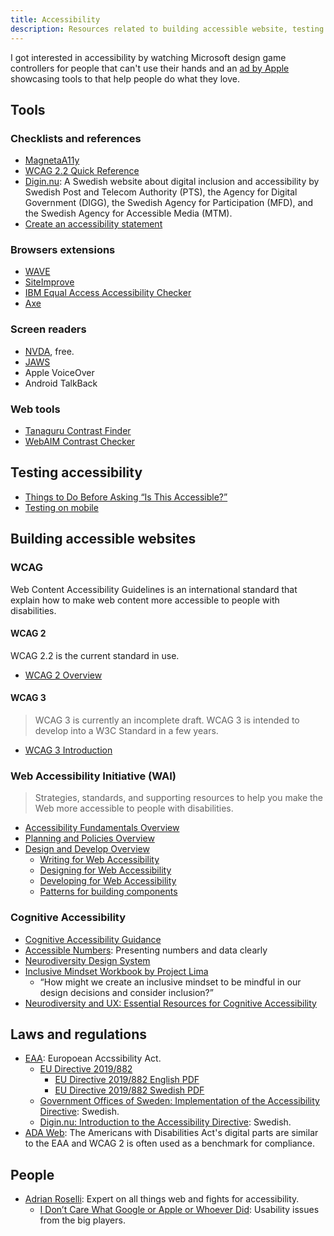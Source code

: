 ```yaml
---
title: Accessibility
description: Resources related to building accessible website, testing them and link to documentation.
---
```


I got interested in accessibility by watching Microsoft design game controllers for people that can't use their hands and an [ad by Apple](https://www.youtube.com/watch?v=XB4cjbYywqg) showcasing tools to that help people do what they love.

## Tools

### Checklists and references

- [MagnetaA11y](https://www.magentaa11y.com/web/)
- [WCAG 2.2 Quick Reference](https://www.w3.org/WAI/WCAG22/quickref/)
- [Digin.nu](https://digin.nu/): A Swedish website about digital inclusion and accessibility by Swedish Post and Telecom Authority (PTS), the Agency for Digital Government (DIGG), the Swedish Agency for Participation (MFD), and the Swedish Agency for Accessible Media (MTM).
- [Create an accessibility statement](https://www.digg.se/kunskap-och-stod/digital-tillganglighet/skapa-en-tillganglighetsredogorelse)

### Browsers extensions

- [WAVE](https://wave.webaim.org/)
- [SiteImprove](https://www.siteimprove.com/integrations/browser-extensions/)
- [IBM Equal Access Accessibility Checker](https://www.ibm.com/able/toolkit/tools#develop)
- [Axe](https://www.deque.com/axe/)

### Screen readers

- [NVDA](https://www.nvaccess.org/download/), free.
- [JAWS](https://www.freedomscientific.com/products/software/jaws/)
- Apple VoiceOver
- Android TalkBack

### Web tools

- [Tanaguru Contrast Finder](https://contrast-finder.tanaguru.com/)
- [WebAIM Contrast Checker](https://webaim.org/resources/contrastchecker/)

## Testing accessibility

- [Things to Do Before Asking “Is This Accessible?”](https://adrianroselli.com/2024/08/things-to-do-before-asking-is-this-accessible.html)
- [Testing on mobile](https://www.a11y-collective.com/blog/mobile-accessibility/)

## Building accessible websites

### WCAG

Web Content Accessibility Guidelines is an international standard that explain how to make web content more accessible to people with disabilities.

#### WCAG 2

WCAG 2.2 is the current standard in use.

- [WCAG 2 Overview](https://www.w3.org/WAI/standards-guidelines/wcag/)

#### WCAG 3

> WCAG 3 is currently an incomplete draft. WCAG 3 is intended to develop into a W3C Standard in a few years.

- [WCAG 3 Introduction](https://www.w3.org/WAI/standards-guidelines/wcag/wcag3-intro/)

### Web Accessibility Initiative (WAI)

> Strategies, standards, and supporting resources to help you make the Web more accessible to people with disabilities.

- [Accessibility Fundamentals Overview](https://www.w3.org/WAI/fundamentals/)
- [Planning and Policies Overview](https://www.w3.org/WAI/planning/)
- [Design and Develop Overview](https://www.w3.org/WAI/design-develop/)
  - [Writing for Web Accessibility](https://www.w3.org/WAI/tips/writing/)
  - [Designing for Web Accessibility](https://www.w3.org/WAI/tips/designing/)
  - [Developing for Web Accessibility](https://www.w3.org/WAI/tips/developing/)
  - [Patterns for building components](https://www.w3.org/WAI/ARIA/apg/patterns/)

### Cognitive Accessibility

- [Cognitive Accessibility Guidance](https://www.w3.org/WAI/WCAG2/supplemental/#cognitiveaccessibilityguidance)
- [Accessible Numbers](https://accessiblenumbers.com/): Presenting numbers and data clearly
- [Neurodiversity Design System](https://neurodiversity.design/)
- [Inclusive Mindset Workbook by Project Lima](https://www.figma.com/community/file/1105798401848507376)
  - “How might we create an inclusive mindset to be mindful in our design decisions and consider inclusion?”
- [Neurodiversity and UX: Essential Resources for Cognitive Accessibility](https://stephaniewalter.design/blog/neurodiversity-and-ux-essential-resources-for-cognitive-accessibility/)

## Laws and regulations

- [EAA](https://ec.europa.eu/social/main.jsp?catId=1202): Europoean Accssibility Act.
  - [EU Directive 2019/882](https://eur-lex.europa.eu/legal-content/EN/TXT/?uri=CELEX%3A32019L0882)
    - [EU Directive 2019/882 English PDF](https://eur-lex.europa.eu/legal-content/EN/TXT/PDF/?uri=CELEX:32019L0882)
    - [EU Directive 2019/882 Swedish PDF](https://eur-lex.europa.eu/legal-content/SV/TXT/PDF/?uri=CELEX:32019L0882)
  - [Government Offices of Sweden: Implementation of the Accessibility Directive](https://www.regeringen.se/rattsliga-dokument/lagradsremiss/2022/08/genomforande-av-tillganglighetsdirektivet/): Swedish.
  - [Digin.nu: Introduction to the Accessibility Directive](https://digin.nu/lagkrav/introduktion-till-tillganglighetsdirektivet/): Swedish.
- [ADA Web](https://www.ada.gov/resources/web-guidance/): The Americans with Disabilities Act's digital parts are similar to the EAA and WCAG 2 is often used as a benchmark for compliance.

## People

- [Adrian Roselli](https://adrianroselli.com/): Expert on all things web and fights for accessibility.
  - [I Don’t Care What Google or Apple or Whoever Did](https://adrianroselli.com/2020/03/i-dont-care-what-google-or-apple-or-whomever-did.html): Usability issues from the big players.
